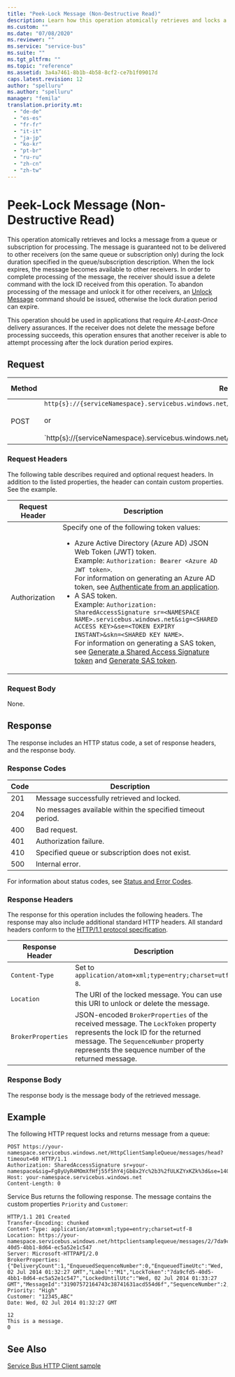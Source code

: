 ```yaml
---
title: "Peek-Lock Message (Non-Destructive Read)"
description: Learn how this operation atomically retrieves and locks a message from a queue or subscription for processing.
ms.custom: ""
ms.date: "07/08/2020"
ms.reviewer: ""
ms.service: "service-bus"
ms.suite: ""
ms.tgt_pltfrm: ""
ms.topic: "reference"
ms.assetid: 3a4a7461-8b1b-4b58-8cf2-ce7b1f09017d
caps.latest.revision: 12
author: "spelluru"
ms.author: "spelluru"
manager: "femila"
translation.priority.mt: 
  - "de-de"
  - "es-es"
  - "fr-fr"
  - "it-it"
  - "ja-jp"
  - "ko-kr"
  - "pt-br"
  - "ru-ru"
  - "zh-cn"
  - "zh-tw"
---
```

# Peek-Lock Message (Non-Destructive Read)
This operation atomically retrieves and locks a message from a queue or subscription for processing. The message is guaranteed not to be delivered to other receivers (on the same queue or subscription only) during the lock duration specified in the queue/subscription description. When the lock expires, the message becomes available to other receivers. In order to complete processing of the message, the receiver should issue a delete command with the lock ID received from this operation. To abandon processing of the message and unlock it for other receivers, an [Unlock Message](unlock-message.md) command should be issued, otherwise the lock duration period can expire.  
  
 This operation should be used in applications that require *At-Least-Once* delivery assurances. If the receiver does not delete the message before processing succeeds, this operation ensures that another receiver is able to attempt processing after the lock duration period expires.  
  
## Request  
  
|Method|Request URI|HTTP Version|  
|------------|-----------------|------------------|  
|POST|`http{s}://{serviceNamespace}.servicebus.windows.net/{queuePath}/messages/head`<br /><br /> or<br /><br /> `http{s}://{serviceNamespace}.servicebus.windows.net/{topicPath}/subscriptions/{subscriptionName}/messages/head|HTTP/1.1`|  
  
### Request Headers  
 The following table describes required and optional request headers. In addition to the listed properties, the header can contain custom properties. See the example.  
  
|Request Header|Description|  
|--------------------|-----------------|  
|Authorization|Specify one of the following token values:<ul><li> Azure Active Directory (Azure AD) JSON Web Token (JWT) token. <br/>Example: `Authorization: Bearer <Azure AD JWT token>`. <br/>For information on generating an Azure AD token, see [Authenticate from an application](get-azure-active-directory-token.md).</li><li>A SAS token. <br/>Example: `Authorization: SharedAccessSignature sr=<NAMESPACE NAME>.servicebus.windows.net&sig=<SHARED ACCESS KEY>&se=<TOKEN EXPIRY INSTANT>&skn=<SHARED KEY NAME>`. <br/>For information on generating a SAS token, see [Generate a Shared Access Signature token](https://docs.microsoft.com/azure/service-bus-messaging/service-bus-sas#generate-a-shared-access-signature-token) and [Generate SAS token](https://docs.microsoft.com/rest/api/eventhub/generate-sas-token).</li></ul> |   
  
### Request Body  
 None.  
  
## Response  
 The response includes an HTTP status code, a set of response headers, and the response body.  
  
### Response Codes  
  
|Code|Description|  
|----------|-----------------|  
|201|Message successfully retrieved and locked.|  
|204|No messages available within the specified timeout period.|  
|400|Bad request.|  
|401|Authorization failure.|  
|410|Specified queue or subscription does not exist.|  
|500|Internal error.|  
  
 For information about status codes, see [Status and Error Codes](https://msdn.microsoft.com/library/dd179382.aspx).  
  
### Response Headers  
 The response for this operation includes the following headers. The response may also include additional standard HTTP headers. All standard headers conform to the [HTTP/1.1 protocol specification](https://go.microsoft.com/fwlink/?linkid=150478).  
  
|Response Header|Description|  
|---------------------|-----------------|  
|`Content-Type`|Set to `application/atom+xml;type=entry;charset=utf-8`.|  
|`Location`|The URI of the locked message. You can use this URI to unlock or delete the message.|  
|`BrokerProperties`|JSON-encoded `BrokerProperties` of the received message. The `LockToken` property represents the lock ID for the returned message. The `SequenceNumber` property represents the sequence number of the returned message.|  
  
### Response Body  
 The response body is the message body of the retrieved message.  
  
## Example  
 The following HTTP request locks and returns message from a queue:  
  
```  
POST https://your-namespace.servicebus.windows.net/HttpClientSampleQueue/messages/head?timeout=60 HTTP/1.1  
Authorization: SharedAccessSignature sr=your-namespace&sig=Fg8yUyR4MOmXfHfj55f5hY4jGb8x2Yc%2b3%2fULKZYxKZk%3d&se=1404256819&skn=RootManageSharedAccessKey  
Host: your-namespace.servicebus.windows.net  
Content-Length: 0  
```  
  
 Service Bus returns the following response. The message contains the custom properties `Priority` and `Customer`:  
  
```  
HTTP/1.1 201 Created  
Transfer-Encoding: chunked  
Content-Type: application/atom+xml;type=entry;charset=utf-8  
Location: https://your-namespace.servicebus.windows.net/httpclientsamplequeue/messages/2/7da9cfd5-40d5-4bb1-8d64-ec5a52e1c547  
Server: Microsoft-HTTPAPI/2.0  
BrokerProperties: {"DeliveryCount":1,"EnqueuedSequenceNumber":0,"EnqueuedTimeUtc":"Wed, 02 Jul 2014 01:32:27 GMT","Label":"M1","LockToken":"7da9cfd5-40d5-4bb1-8d64-ec5a52e1c547","LockedUntilUtc":"Wed, 02 Jul 2014 01:33:27 GMT","MessageId":"31907572164743c38741631acd554d6f","SequenceNumber":2,"State":"Active","TimeToLive":10}  
Priority: "High"  
Customer: "12345,ABC"  
Date: Wed, 02 Jul 2014 01:32:27 GMT  
  
12  
This is a message.  
0  
```  
  
## See Also  
 [Service Bus HTTP Client sample](https://code.msdn.microsoft.com/Service-Bus-HTTP-client-fe7da74a)